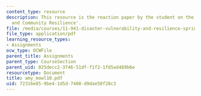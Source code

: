 ```yaml
---
content_type: resource
description: This resource is the reaction paper by the student on the topic 'Governance
  and Community Resilience'.
file: /media/courses/11-941-disaster-vulnerability-and-resilience-spring-2005/72316e859be41d5d7408d9dae50f28c3_amy_mowl10.pdf
file_type: application/pdf
learning_resource_types:
- Assignments
ocw_type: OCWFile
parent_title: Assignments
parent_type: CourseSection
parent_uid: 025decc2-3746-51df-f1f2-1fd5ad489b6e
resourcetype: Document
title: amy_mowl10.pdf
uid: 72316e85-9be4-1d5d-7408-d9dae50f28c3
---
```

